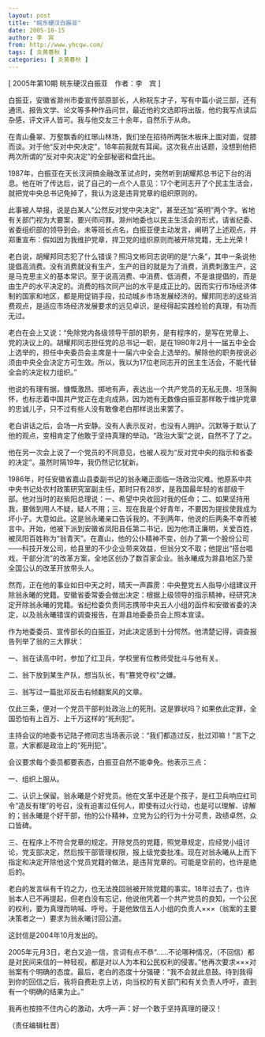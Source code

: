 ```yaml
---
layout: post
title: "皖东硬汉白振亚"
date: 2005-10-15
author: 李　宾
from: http://www.yhcqw.com/
tags: [ 炎黄春秋 ]
categories: [ 炎黄春秋 ]
---
```



[ 2005年第10期 皖东硬汉白振亚　作者：李　宾 ]


白振亚，安徽省滁州市委宣传部原部长，人称皖东才子，写有中篇小说三部，还有通讯、报告文学、论文等多种作品问世，最近他的文选即将出版，他约我写点读后杂感，评文评人皆可。我与他交友三十余年，自然乐于从命。


在青山叠翠、万壑飘香的红琊山林场，我们坐在招待所两张木板床上面对面，促膝而谈。对于他“反对中央决定”，18年前我就有耳闻。这次我点出话题，没想到他把两次所谓的“反对中央决定”的全部秘密和盘托出。


1987年，白振亚在天长汊涧搞金融改革试点时，突然听到胡耀邦总书记下台的消息。他在听了传达后，说了自己的一点个人意见：17个老同志开了个民主生活会，就把党中央总书记免掉了，我认为这是违背党章的组织原则的。


此事被人举报，说是白某人“公然反对党中央决定”，甚至还加“英明”两个字。省地有关部门视为大要案，要兴师问罪。滁州地委也以民主生活会的形式，请省纪委、省委组织部的领导到会。未等班长点名，白振亚便主动发言，阐明了上述观点，并郑重宣布：假如因为我维护党章，捍卫党的组织原则而被开除党籍，无上光荣！


老白说，胡耀邦同志犯了什么错误？照冯文彬同志说明的是“六条”，其中一条说他提倡高消费。没有消费就没有生产，生产的目的就是为了消费，消费刺激生产，这是马克思主义的基本常识。至于说高消费、中消费、低消费，不是谁提倡的，而是由生产的水平决定的。消费的档次同产出的水平是成正比的。因而实行市场经济体制的国家和地区，都是用促销手段，拉动城乡市场发展经济的。耀邦同志的这些消费观点，是适应市场经济发展要求的远见卓识，是经得起实践检验的真理，有功而无过。


老白在会上又说：“免除党内各级领导干部的职务，是有程序的，是写在党章上、党的决议上的。胡耀邦同志担任党的总书记一职，是在1980年2月十一届五中全会上选举的，担任中央委员会主席是十一届六中全会上选举的。解除他的职务按说必须由中央全会决定方可生效。所以，我以为17位老同志开的民主生活会，不能代替全会的决定权力组织。”


他说的有理有据，慷慨激昂、掷地有声，表达出一个共产党员的无私无畏、坦荡胸怀，也标志着中国共产党正在走向成熟，因为她有无数像白振亚那样敢于维护党章的忠诚儿子，只不过有些人没有敢像老白那样说出来罢了。

老白讲话之后，会场一片安静。没有人表示反对，也没有人拥护。沉默等于默认了他的观点，变相肯定了他敢于坚持真理的举动。“政治大案”之说，自然不了了之。

他在另一次会上说了一个党员的不同意见，也被人视为“反对党中央的指示和省委的决定”。虽然时隔19年，我仍然记忆犹新。


1986年，时任安徽省嘉山县委副书记的翁永曦正面临一场政治灾难。他原系中共中央书记处农村政策研究室副主任，那时只有28岁，是我国最年轻的省部级干部。他对当时的赵紫阳总理说：一、希望中央收回对我的任命；二、如果坚持用我，要做到用人不疑，疑人不用；三、现在我是个好青年，不要因为提拔使我成为坏小子。大意如此。这是翁永曦亲口告诉我的。不到两年，他说的后两条不幸而被言中。开始，他被下派到安徽省凤阳县任第二书记，因为他清正廉明，关爱百姓，被凤阳百姓称为“翁青天”。在嘉山，他的公仆精神不变，创办了第一个股份公司——科技开发公司，给县里的不少企业带来效益，但翁分文不取；他提出“搭台唱戏，干部分流”的改革方案，全地区创办了数百家企业。翁永曦成为滁县地区乃至全国公认的改革开放带头人。


然而，正在他的事业如日中天之时，晴天一声霹雳：中央整党五人指导小组建议开除翁永曦的党籍。安徽省委常委会做出决定：根据上级领导的指示精神，经研究决定开除翁永曦的党籍。省纪检委负责同志携带中央五人小组的函件和安徽省委的决定，以及翁永曦错误的调查报告，在滁县地委委员会上照本宣读。

作为地委委员、宣传部长的白振亚，对此决定感到十分愕然。他清楚记得，调查报告列举了翁的三大罪状：

一、翁在读高中时，参加了红卫兵，学校里有位教师受批斗与他有关。

二、翁下放到某生产队，想当队长，有“篡党夺权”之嫌。

三、翁写过一篇批邓反击右倾翻案风的文章。

仅此三条，便对一个党员干部判处政治上的死刑。这是罪状吗？如果依此定罪，全国恐怕有上百万、上千万这样的“死刑犯”。

主持会议的地委书记陆子修同志当场表示说：“我们都造过反，批过邓嘛！”言下之意，大家都是政治上的“死刑犯”。

会议要求每个委员都要表态，白振亚自然不能幸免。他表示三点：

一、组织上服从。


二、认识上保留。翁永曦是个好党员。他在文革中还是个孩子，是红卫兵响应红司令“造反有理”的号召，没有迫害过任何人，即使有过火行动，也是可以理解、谅解的；翁永曦是个好干部，他的公仆精神，立党为公的行为十分可贵，政绩卓然，众口皆碑。


三、在程序上不符合党章的规定。开除党员的党籍，照党章规定，应经党小组讨论，党支部决定，然后按干部管理权限，报上级党委批准。现在对翁永曦从上而下指定和决定开除他这个党员党籍的做法，是违背党章的。可能是空前的，也许是绝后的。


老白的发言纵有千钧之力，也无法挽回翁被开除党籍的事实。18年过去了，也许翁本人已不再提起，但老白没有忘记，他说他凭着一个共产党员的良知，一个公民的权利，要为真理而呐喊、呼号。于是他致信五人小组的负责人×××（翁案的主要决策者之一）要求为翁永曦讨回公道。

这封信是2004年10月发出的。


2005年元月3日，老白又追一信，言词有点不恭“……不论哪种情况，（不回信）都是对民间来信的一种轻视，都是对以人为本和公民权利的侵害。”他再次要求×××对翁案有个明确的态度。最后，老白的态度十分强硬：“我不会就此息鼓。待到我得到你的回信之后，我将自费赴京上访，向当权的有关部门和有关负责人呼吁，直到有一个明确的结果为止。”

我再也按捺不住内心的激动，大呼一声：好一个敢于坚持真理的硬汉！

（责任编辑杜晋）


